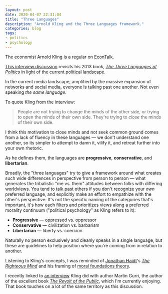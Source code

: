 ```yaml
---
layout: post
date: 2020-04-07 22:31:04
title: "Three Languages"
description: "Arnold Kling and the Three Languages framework."
categories: blog
tags:
- politics
- psychology
---
```


The economist Arnold Kling is a regular on [EconTalk](https://www.econtalk.org/ "EconTalk").

[This interview discussion](https://www.econtalk.org/arnold-kling-on-the-three-languages-of-politics-revisited/ "Arnold Kling on the Three Languages of Politics Revisited") revisits his 2013 book, _[The Three Languages of Politics](https://www.goodreads.com/book/show/17831052-the-three-languages-of-politics)_ in light of the current political landscape.

In the current media landscape, amplified by the massive expansion of networks and social media, everyone is talking past one another. Not even speaking _the same language_.

To quote Kling from the interview:

> People are not trying to change the minds of the other side, or trying to open the minds of their own side. They're trying to _close_ the minds of their own side.

I think this motivation to close minds and not seek common ground comes from a lack of fluency in these languages — we don't understand one another, so its simpler to attempt to damn it, vilify it, and retreat further into your own rhetoric.

As he defines them, the languages are **progressive**, **conservative**, and **libertarian**.

Broadly, the "three languages" try to give a framework around what creates such wide differences in perspective from person to person — what generates the tribalistic "me vs. them" attitudes between folks with differing worldviews. You tend to talk past others if you don't recognize your _own_ preferred language, and explicitly make an effort to empathize with the other's perspective. It's not the specific naming of the categories that's important, it's how each filters and prioritizes views along a preferred morality continuum ("political psychology" as Kling refers to it):

* **Progressive** — oppressed vs. oppressor
* **Conservative** — civilization vs. barbarism
* **Libertarian** — liberty vs. coercion

Naturally no person exclusively and cleanly speaks in a single language, but these are guidelines to help position where you're coming from in relation to another.

Listening to Kling's concepts, I was reminded of [Jonathan Haidt](https://twitter.com/JonHaidt "Jonathan Haidt on Twitter")'s _[The Righteous Mind](/books/haidt-the-righteous-mind/ "The Righteous Mind")_ and his framing of [moral foundations theory](https://en.wikipedia.org/wiki/Moral_foundations_theory "Moral foundations theory").

I recently linked to [an interview](/post/how-elite-institutions-lost-their-legitimacy/) Kling did with author Martin Gurri, the author of the excellent book _[The Revolt of the Public](https://www.goodreads.com/book/show/22451908-the-revolt-of-the-public-and-the-crisis-of-authority "The Revolt of the Public")_, which I'm currently enjoying. That book touches on a lot of the same territory as this discussion.
